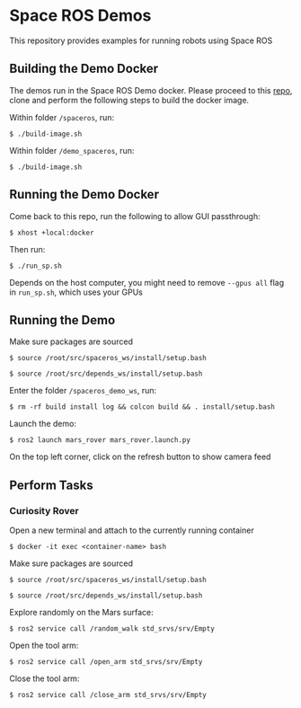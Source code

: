 # Space ROS Demos

This repository provides examples for running robots using Space ROS


## Building the Demo Docker

The demos run in the Space ROS Demo docker. Please proceed to this [repo](https://github.com/tonylitianyu/docker-images/tree/tonylitianyu/demo_depends), clone and perform the following steps to build the docker image.

Within folder ```/spaceros```, run:

```
$ ./build-image.sh
```

Within folder ```/demo_spaceros```, run:

```
$ ./build-image.sh
```

## Running the Demo Docker

Come back to this repo, run the following to allow GUI passthrough:
```
$ xhost +local:docker
```

Then run:
```
$ ./run_sp.sh
```

Depends on the host computer, you might need to remove ```--gpus all``` flag in ```run_sp.sh```, which uses your GPUs

## Running the Demo

Make sure packages are sourced

```
$ source /root/src/spaceros_ws/install/setup.bash
```

```
$ source /root/src/depends_ws/install/setup.bash
```

Enter the folder ```/spaceros_demo_ws```, run:
```
$ rm -rf build install log && colcon build && . install/setup.bash
```

Launch the demo:
```
$ ros2 launch mars_rover mars_rover.launch.py
```

On the top left corner, click on the refresh button to show camera feed

## Perform Tasks

### Curiosity Rover

Open a new terminal and attach to the currently running container

```
$ docker -it exec <container-name> bash
```

Make sure packages are sourced

```
$ source /root/src/spaceros_ws/install/setup.bash
```

```
$ source /root/src/depends_ws/install/setup.bash
```

Explore randomly on the Mars surface:

```
$ ros2 service call /random_walk std_srvs/srv/Empty 
```

Open the tool arm:

```
$ ros2 service call /open_arm std_srvs/srv/Empty 
```

Close the tool arm:

```
$ ros2 service call /close_arm std_srvs/srv/Empty 
```



